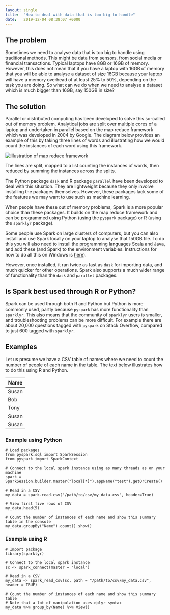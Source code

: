 ```yaml
---
layout: single
title:  "How to deal with data that is too big to handle"
date:   2019-12-04 08:38:07 +0000
---
```


## The problem

Sometimes we need to analyse data that is too big to handle using traditional methods. This might be data from sensors, from social media or financial transactions. Typical laptops have 8GB or 16GB of memory. However, this does not mean that if you have a laptop with 16GB of memory that you will be able to analyse a dataset of size 16GB because your laptop will have a memory overhead of at least 25% to 50%, depending on the task you are doing. So what can we do when we need to analyse a dataset which is much bigger than 16GB, say 150GB in size?

## The solution

Parallel or distributed computing has been developed to solve this so-called out of memory problem. Analytical jobs are split over multiple cores of a laptop and undertaken in parallel based on the map reduce framework which was developed in 2004 by Google. The diagram below provides an example of this by taking three lines of words and illustrating how we would count the instances of each word using this framework.

![Illustration of map reduce framework]({{site.url}}/assets/mapreduce-example.png)

The lines are split, mapped to a list counting the instances of words, then reduced by summing the instances across the splits.

The Python package `dask` and R package `parallel` have been developed to deal with this situation. They are lightweight because they only involve installing the packages themselves. However, these packages lack some of the features we may want to use such as machine learning.

When people have these out of memory problems, Spark is a more popular choice than these packages. It builds on the map reduce framework and can be programmed using Python (using the `pyspark` package) or R (using the `sparklyr` package).

Some people use Spark on large clusters of computers, but you can also install and use Spark locally on your laptop to analyse that 150GB file. To do this you will also need to install the programming languages Scala and Java, and add these (and Spark) to the environment variables. Instructions for how to do all this on Windows is [here](https://github.com/gaskyk/install_spark_on_windows/blob/master/Installing_spark_on_windows.md)).

However, once installed, it ran twice as fast as `dask` for importing data, and much quicker for other operations. Spark also supports a much wider range of functionality than the `dask` and `parallel` packages.

## Is Spark best used through R or Python?

Spark can be used through both R and Python but Python is more commonly used, partly because `pyspark` has more functionality than `sparklyr`. This also means that the community of `sparklyr` users is smaller, and troubleshooting problems can be more difficult. For example there are about 20,000 questions tagged with `pyspark` on Stack Overflow, compared to just 600 tagged with `sparklyr`.

## Examples

Let us presume we have a CSV table of names where we need to count the number of people of each name in the table. The text below illustrates how to do this using R and Python.

| Name |
| --- |
| Susan |
| Bob |
| Tony |
| Susan |
| Susan |

### Example using Python

```
# Load packages
from pyspark.sql import SparkSession
from pyspark import SparkContext

# Connect to the local spark instance using as many threads as on your machine
spark = SparkSession.builder.master("local[*]").appName("test").getOrCreate()

# Read in a CSV
my_data = spark.read.csv("/path/to/csv/my_data.csv", header=True)

# View first five rows of CSV
my_data.head(5)

# Count the number of instances of each name and show this summary table in the console
my_data.groupBy("Name").count().show()
```

### Example using R

```
# Import package
library(sparklyr)

# Connect to the local spark instance
sc <- spark_connect(master = "local")

# Read in a CSV
my_data <- spark_read_csv(sc, path = "/path/to/csv/my_data.csv", header = TRUE)

# Count the number of instances of each name and show this summary table
# Note that a lot of manipulation uses dplyr syntax
my_data %>% group_by(Name) %>% View()
```

